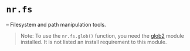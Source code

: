 # `nr.fs`

&ndash; Filesystem and path manipulation tools.

> Note: To use the `nr.fs.glob()` function, you need the [glob2] module
> installed. It is not listed an install requirement to this module.

  [glob2]: https://pypi.org/project/glob2/
